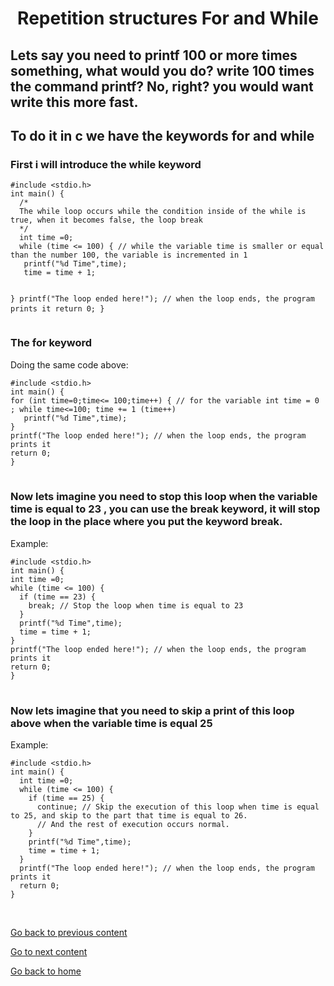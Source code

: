 <h1 align="center">Repetition structures For and While</h1>
<h2>Lets say you need to printf 100 or more times something, what would you do? write 100 times the command printf? No, right? you would want write this more fast.</h2>
<h2>To do it in c we have the keywords for and while</h2>
<h3>First i will introduce the while keyword</h3>
<pre>
<code>#include &lt;stdio.h&gt;
int main() {
  /*
  The while loop occurs while the condition inside of the while is true, when it becomes false, the loop break 
  */
  int time =0;
  while (time <= 100) { // while the variable time is smaller or equal than the number 100, the variable is incremented in 1  
   printf("%d Time",time);
   time = time + 1; 
   
  }
  printf("The loop ended here!"); // when the loop ends, the program prints it
  return 0;
}
</code>
</pre>
<h3>The for keyword</h3>
<p>Doing the same code above:</p>
<pre>
<code>#include &lt;stdio.h&gt;
int main() {
for (int time=0;time<= 100;time++) { // for the variable int time = 0 ; while time<=100; time += 1 (time++)
   printf("%d Time",time);
}   
printf("The loop ended here!"); // when the loop ends, the program prints it
return 0;
}
</code>
</pre>
<h3>Now lets imagine you need to stop this loop when the variable time is equal to 23 , you can use the break keyword, it will stop the loop in the place where you put the keyword break.</h3>
<p>Example:</p>
<pre>
<code>#include &lt;stdio.h&gt;
int main() {
int time =0;
while (time <= 100) { 
  if (time == 23) {
    break; // Stop the loop when time is equal to 23
  }
  printf("%d Time",time);
  time = time + 1;  
}
printf("The loop ended here!"); // when the loop ends, the program prints it
return 0;
}
</code>
</pre>

<h3>Now lets imagine that you need to skip a print of this loop above when the variable time is equal 25</h3> 
<p>Example:</p>
<pre>
<code>#include &lt;stdio.h&gt;
int main() {
  int time =0;
  while (time <= 100) { 
    if (time == 25) {
      continue; // Skip the execution of this loop when time is equal to 25, and skip to the part that time is equal to 26.
      // And the rest of execution occurs normal.
    }
    printf("%d Time",time);
    time = time + 1;  
  }
  printf("The loop ended here!"); // when the loop ends, the program prints it
  return 0;
}
</pre>
</code>

<br>
<a href="../../../02/pages/conditional_if_else/README.md">Go back to previous content</a> 
<p> <a href="../../../03/pages/repetition_structure_while/README.md">Go to next content</a>  </p>
<p> <a href="../../../../../../README.md">Go back to home</a> </p>


